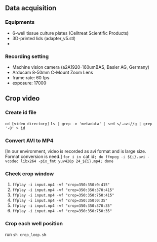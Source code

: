 ## Data acquisition
### Equipments
- 6-well tissue culture plates (Celltreat Scientific Products)
- 3D-printed lids (adapter_v5.stl)
- 


### Recording setting
- Machine vision camera (a2A1920-160umBAS, Basler AG, Germany)
- Arducam 8-50mm C-Mount Zoom Lens
- frame rate: 60 fps
- exposure: 17000

## Crop video
### Create id file
`cd [video directory]`
`ls | grep -v 'metadata' | sed s/.avi//g | grep '-0' > id`

### Convert AVI to MP4
[In our environment, video is recorded as avi format and is large size. Format conversion is need.]
`for i in `cat id`; do ffmpeg -i ${i}.avi -vcodec libx264 -pix_fmt yuv420p 24_${i}.mp4; done`

### Check crop window

1. `ffplay -i input.mp4 -vf "crop=350:350:0:415"`
1. `ffplay -i input.mp4 -vf "crop=350:350:370:415"`
1. `ffplay -i input.mp4 -vf "crop=350:350:750:415"`
1. `ffplay -i input.mp4 -vf "crop=350:350:0:35"`
1. `ffplay -i input.mp4 -vf "crop=350:350:370:35"`
1. `ffplay -i input.mp4 -vf "crop=350:350:750:35"`

### Crop each well position
run `sh crop_loop.sh`

